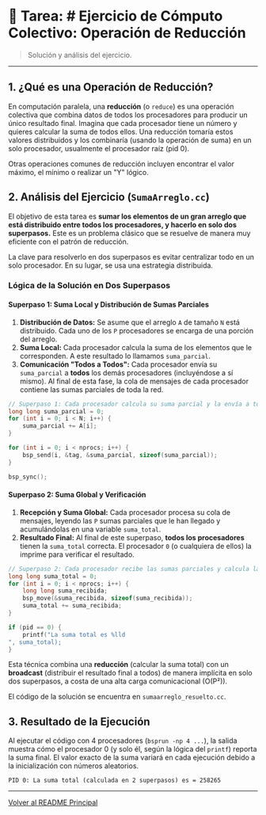 # 📝 Tarea: # Ejercicio de Cómputo Colectivo: Operación de Reducción

> Solución y análisis del ejercicio.

---

## 1. ¿Qué es una Operación de Reducción?

En computación paralela, una **reducción** (o `reduce`) es una operación colectiva que combina datos de todos los procesadores para producir un único resultado final. Imagina que cada procesador tiene un número y quieres calcular la suma de todos ellos. Una reducción tomaría estos valores distribuidos y los combinaría (usando la operación de suma) en un solo procesador, usualmente el procesador raíz (pid 0).

Otras operaciones comunes de reducción incluyen encontrar el valor máximo, el mínimo o realizar un "Y" lógico.

## 2. Análisis del Ejercicio (`SumaArreglo.cc`)

El objetivo de esta tarea es **sumar los elementos de un gran arreglo que está distribuido entre todos los procesadores, y hacerlo en solo dos superpasos.** Este es un problema clásico que se resuelve de manera muy eficiente con el patrón de reducción.

La clave para resolverlo en dos superpasos es evitar centralizar todo en un solo procesador. En su lugar, se usa una estrategia distribuida.

### Lógica de la Solución en Dos Superpasos

#### **Superpaso 1: Suma Local y Distribución de Sumas Parciales**

1.  **Distribución de Datos:** Se asume que el arreglo `A` de tamaño `N` está distribuido. Cada uno de los `P` procesadores se encarga de una porción del arreglo.
2.  **Suma Local:** Cada procesador calcula la suma de los elementos que le corresponden. A este resultado lo llamamos `suma_parcial`.
3.  **Comunicación "Todos a Todos":** Cada procesador envía su `suma_parcial` a **todos** los demás procesadores (incluyéndose a sí mismo). Al final de esta fase, la cola de mensajes de cada procesador contiene las sumas parciales de toda la red.

```cpp
// Superpaso 1: Cada procesador calcula su suma parcial y la envía a todos.
long long suma_parcial = 0;
for (int i = 0; i < N; i++) {
    suma_parcial += A[i];
}

for (int i = 0; i < nprocs; i++) {
    bsp_send(i, &tag, &suma_parcial, sizeof(suma_parcial));
}

bsp_sync();
```

#### **Superpaso 2: Suma Global y Verificación**

1.  **Recepción y Suma Global:** Cada procesador procesa su cola de mensajes, leyendo las `P` sumas parciales que le han llegado y acumulándolas en una variable `suma_total`.
2.  **Resultado Final:** Al final de este superpaso, **todos los procesadores** tienen la `suma_total` correcta. El procesador `0` (o cualquiera de ellos) la imprime para verificar el resultado.

```cpp
// Superpaso 2: Cada procesador recibe las sumas parciales y calcula la suma total.
long long suma_total = 0;
for (int i = 0; i < nprocs; i++) {
    long long suma_recibida;
    bsp_move(&suma_recibida, sizeof(suma_recibida));
    suma_total += suma_recibida;
}

if (pid == 0) {
    printf("La suma total es %lld
", suma_total);
}
```

Esta técnica combina una **reducción** (calcular la suma total) con un **broadcast** (distribuir el resultado final a todos) de manera implícita en solo dos superpasos, a costa de una alta carga comunicacional (O(P²)).

El código de la solución se encuentra en `sumaarreglo_resuelto.cc`.

## 3. Resultado de la Ejecución

Al ejecutar el código con 4 procesadores (`bsprun -np 4 ...`), la salida muestra cómo el procesador 0 (y solo él, según la lógica del `printf`) reporta la suma final. El valor exacto de la suma variará en cada ejecución debido a la inicialización con números aleatorios.

```text
PID 0: La suma total (calculada en 2 superpasos) es = 258265
``` 

---
[Volver al README Principal](../../README.md)
